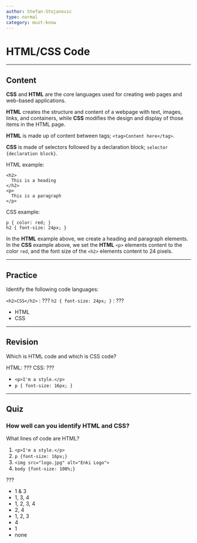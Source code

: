 ```yaml
---
author: Stefan-Stojanovic
type: normal
category: must-know
---
```


# HTML/CSS Code


---

## Content

**CSS** and **HTML** are the core languages used for creating web pages and web-based applications.

**HTML** creates the structure and content of a webpage with text, images, links, and containers, while **CSS** modifies the design and display of those items in the HTML page.

**HTML** is made up of content between tags; `<tag>Content here</tag>`.

**CSS** is made of selectors followed by a declaration block; `selector {declaration block}`.

HTML example:

```plain-text
<h2>
  This is a heading
</h2>
<p>
  This is a paragraph
</p>
```

CSS example:

```plain-text
p { color: red; }
h2 { font-size: 24px; }
```

In the **HTML** example above, we create a heading and paragraph elements.  
In the **CSS** example above, we set the **HTML** `<p>` elements content to the color `red`, and the font size of the `<h2>` elements content to 24 pixels.


---

## Practice

Identify the following code languages:

`<h2>CSS</h2>`            : ???
`h2 { font-size: 24px; }` : ???

- HTML
- CSS


---

## Revision

Which is HTML code and which is CSS code?

HTML: ???
CSS: ???

- `<p>I'm a style.</p>`
- `p { font-size: 16px; }`


---

## Quiz

### How well can you identify HTML and CSS?


What lines of code are HTML?

1) `<p>I'm a style.</p>`  
2) `p {font-size: 16px;}`
3) `<img src="logo.jpg" alt="Enki Logo">`
4) `body {font-size: 100%;}`

???

- 1 & 3
- 1, 3, 4
- 1, 2, 3, 4
- 2, 4
- 1, 2, 3
- 4
- 1
- none
 
